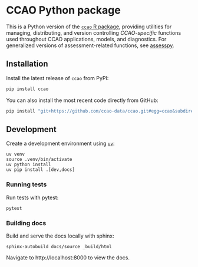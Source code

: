 # CCAO Python package

This is a Python version of the [`ccao` R
package](https://ccao-data.github.io/ccao/), providing utilities for
managing, distributing, and version controlling *CCAO-specific* functions
used throughout CCAO applications, models, and diagnostics. For generalized
versions of assessment-related functions, see
[assesspy](https://github.com/ccao-data/assesspy).

## Installation

Install the latest release of `ccao` from PyPI:

```bash
pip install ccao
```

You can also install the most recent code directly from GitHub:

```bash
pip install "git+https://github.com/ccao-data/ccao.git#egg=ccao&subdirectory=python"
```

## Development

Create a development environment using [`uv`](https://docs.astral.sh/uv/):

```
uv venv
source .venv/bin/activate
uv python install
uv pip install .[dev,docs]
```

### Running tests

Run tests with pytest:

```
pytest
```

### Building docs

Build and serve the docs locally with sphinx:

```
sphinx-autobuild docs/source _build/html
```

Navigate to http://localhost:8000 to view the docs.

